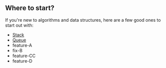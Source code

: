 ## Where to start?

If you're new to algorithms and data structures, here are a few good ones to start out with:

- [Stack](Stack/)
- [Queue](Queue/)
- feature-A
- fix-B
- feature-CC
- feature-D

